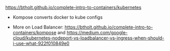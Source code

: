 https://btholt.github.io/complete-intro-to-containers/kubernetes

- Kompose converts docker to kube configs

- More on Load Balancer: https://btholt.github.io/complete-intro-to-containers/kompose and
 https://medium.com/google-cloud/kubernetes-nodeport-vs-loadbalancer-vs-ingress-when-should-i-use-what-922f010849e0